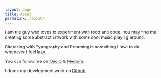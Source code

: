 ```yaml
---
layout: page
title: About
permalink: /about/
---
```


I am the guy who loves to experiment with food and code. You may find me creating some abstract artwork with some cool music playing around.

Sketching with Typography and Dreaming is something I love to do whenever I feel lazy.

You can follow me on [Quora](https://www.quora.com/profile/Shishir-Max) & [Medium](https://medium.com/@shishirmax).

I dump my development work on [Github](https://github.com/shishirmax).


[jekyll-organization]: https://github.com/jekyll
